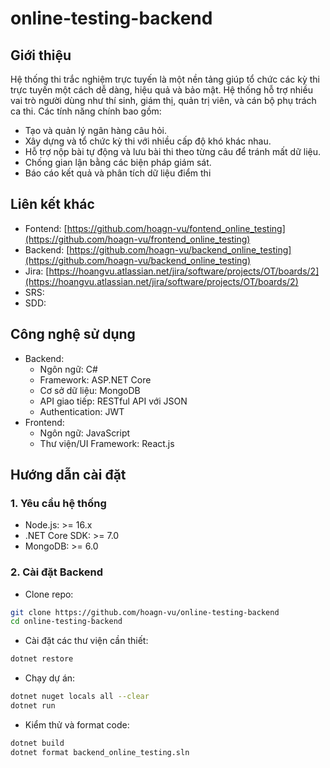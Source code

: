 # online-testing-backend
## Giới thiệu
Hệ thống thi trắc nghiệm trực tuyến là một nền tảng giúp tổ chức các kỳ thi trực tuyến một cách dễ dàng, hiệu quả và bảo mật. Hệ thống hỗ trợ nhiều vai trò người dùng như thí sinh, giám thị, quản trị viên, và cán bộ phụ trách ca thi. Các tính năng chính bao gồm:
- Tạo và quản lý ngân hàng câu hỏi.
- Xây dựng và tổ chức kỳ thi với nhiều cấp độ khó khác nhau.
- Hỗ trợ nộp bài tự động và lưu bài thi theo từng câu để tránh mất dữ liệu.
- Chống gian lận bằng các biện pháp giám sát.
- Báo cáo kết quả và phân tích dữ liệu điểm thi
## Liên kết khác
- Fontend: [https://github.com/hoagn-vu/fontend_online_testing](https://github.com/hoagn-vu/frontend_online_testing)
- Backend: [https://github.com/hoagn-vu/backend_online_testing](https://github.com/hoagn-vu/backend_online_testing)
- Jira: [https://hoangvu.atlassian.net/jira/software/projects/OT/boards/2](https://hoangvu.atlassian.net/jira/software/projects/OT/boards/2)
- SRS: 
- SDD: 
## Công nghệ sử dụng
- Backend:
  - Ngôn ngữ: C#
  - Framework: ASP.NET Core
  - Cơ sở dữ liệu: MongoDB
  - API giao tiếp: RESTful API với JSON
  - Authentication: JWT
- Frontend:
  - Ngôn ngữ: JavaScript
  - Thư viện/UI Framework: React.js
## Hướng dẫn cài đặt
### 1. Yêu cầu hệ thống
- Node.js: >= 16.x
- .NET Core SDK: >= 7.0
- MongoDB: >= 6.0
### 2. Cài đặt Backend
- Clone repo:
```sh
git clone https://github.com/hoagn-vu/online-testing-backend
cd online-testing-backend
```
- Cài đặt các thư viện cần thiết:
```sh
dotnet restore
```
- Chạy dự án:
```sh
dotnet nuget locals all --clear
dotnet run
```
- Kiểm thử và format code:
```sh
dotnet build
dotnet format backend_online_testing.sln
```

